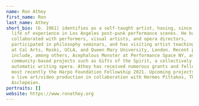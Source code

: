 ```yaml
---
name: Ron Athey
first_name: Ron
last_name: Athey
short_bio: (b. 1961) identifies as a self-taught artist, having, since 1980,
  life of experience in Los Angeles post-punk performance scenes. He has
  collaborated with performers, visual artists, and opera directors,
  participated in philosophy seminars, and has visiting artist teaching history
  at Cal Arts, Roski, UCLA, and Queen Mary University, London. Recent projects
  include, among others, Acephalous Monster at Performance Space NY, as well as
  community-based projects such as Gifts of the Spirit, a collectively authored
  automatic writing opera. Athey has received numerous grants and fellowships,
  most recently the Harpo Foundation Fellowship 2021. Upcoming projects include
  a live art/video production in collaboration with Hermes Pittakos, The
  Asclepeion.
portraits: []
website: https://www.ronathey.org
---
```

